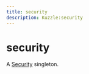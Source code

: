 ```yaml
---
title: security
description: Kuzzle:security
---
```


# security

A [Security](/sdk/android/3/controllers/security/) singleton.
